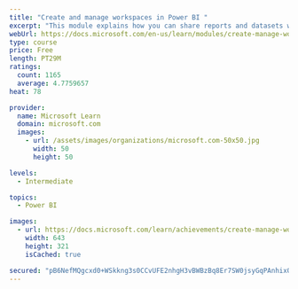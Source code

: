 ```yaml
---
title: "Create and manage workspaces in Power BI "
excerpt: "This module explains how you can share reports and datasets with your users and how to create a deployment strategy that makes sense for you and your organization. Furthermore, you will learn about data lineage in Microsoft Power BI."
webUrl: https://docs.microsoft.com/en-us/learn/modules/create-manage-workspaces-power-bi/
type: course
price: Free
length: PT29M
ratings:
  count: 1165
  average: 4.7759657
heat: 78

provider:
  name: Microsoft Learn
  domain: microsoft.com
  images:
    - url: /assets/images/organizations/microsoft.com-50x50.jpg
      width: 50
      height: 50

levels:
  - Intermediate

topics:
  - Power BI

images:
  - url: https://docs.microsoft.com/learn/achievements/create-manage-workspaces-power-bi-social.png
    width: 643
    height: 321
    isCached: true

secured: "pB6NefMQgcxd0+WSkkng3s0CCvUFE2nhgH3vBWBzBq8Er7SW0jsyGqPAnhixQcrGL/4j63ERLgcHvXv1+NPEe13oZYvva3+oX/ne7QB0nA8s9DrkL3p4KFMHlqixGOXYSTLuDiJF2rOEDcv0S2755vojxfyOzBNo5ELmyRffy+qi8vQSDMxk8HuF9RsdLQLKoPz3ghrGR5PUkAni8HbJAiWWT6E75MB5Z2BUHcckgkJWzdvAxGYhXDZhJYO4p+ZMlWJ1WiVgsZi8hqI+FcNmna7lx9mfnKHAbM1FEV+Q5JrvehjMYi812kofVd3f/U1JS26eZ6PmZDARwfk+nVJJbG0PV8I2EAoMK+U4oZht6Pln68FBsVUny+46pco7BQXALBgPm6IkNC5lVC0Ds/C7WPReo3+6DyI3j25UQqwqbOc=;L0B2XdT+utBkuyIP/OSfeQ=="
---
```


